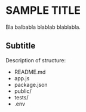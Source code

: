 SAMPLE TITLE
==================================================

Bla balbabla blablab blablabla.

Subtitle
-----------

Description of structure:

* README.md
* app.js
* package.json
* public/
* tests/
* .env

